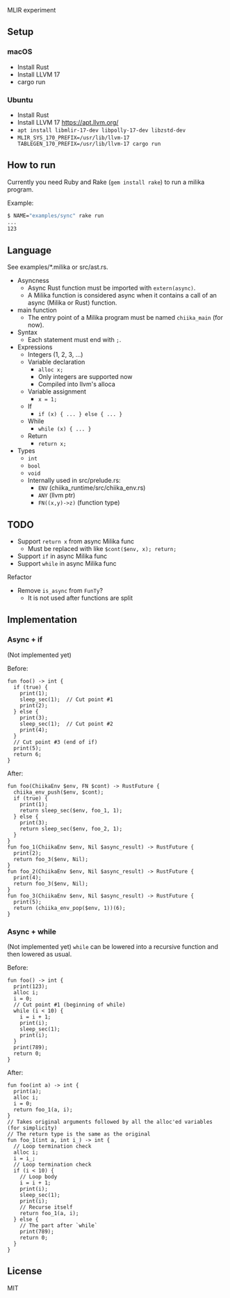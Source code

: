MLIR experiment

## Setup

### macOS

- Install Rust
- Install LLVM 17
- cargo run

### Ubuntu

- Install Rust
- Install LLVM 17 https://apt.llvm.org/
- `apt install libmlir-17-dev libpolly-17-dev libzstd-dev`
- `MLIR_SYS_170_PREFIX=/usr/lib/llvm-17 TABLEGEN_170_PREFIX=/usr/lib/llvm-17 cargo run`

## How to run

Currently you need Ruby and Rake (`gem install rake`) to run a milika program.

Example:

```sh
$ NAME="examples/sync" rake run
...
123
```

## Language

See examples/\*.milika or src/ast.rs.

- Asyncness
  - Async Rust function must be imported with `extern(async)`.
  - A Milika function is considered async when it contains a call of an async (Milika or Rust) function.
- main function
  - The entry point of a Milika program must be named `chiika_main` (for now).
- Syntax
  - Each statement must end with `;`.
- Expressions
  - Integers (1, 2, 3, ...)
  - Variable declaration
    - `alloc x;`
    - Only integers are supported now
    - Compiled into llvm's alloca
  - Variable assignment
    - `x = 1;`
  - If
    - `if (x) { ... } else { ... }`
  - While
    - `while (x) { ... }`
  - Return
    - `return x;`
- Types
  - `int`
  - `bool`
  - `void`
  - Internally used in src/prelude.rs:
    - `ENV` (chiika_runtime/src/chiika_env.rs)
    - `ANY` (llvm ptr)
    - `FN((x,y)->z)` (function type)

## TODO

- Support `return x` from async Milika func
  - Must be replaced with like `$cont($env, x); return;`
- Support `if` in async Milika func
- Support `while` in async Milika func

Refactor

- Remove `is_async` from `FunTy`?
  - It is not used after functions are split

## Implementation

### Async + if

(Not implemented yet)

Before:

```
fun foo() -> int {
  if (true) {
    print(1);
    sleep_sec(1);  // Cut point #1
    print(2);
  } else {
    print(3);
    sleep_sec(1);  // Cut point #2
    print(4);
  }
  // Cut point #3 (end of if)
  print(5);
  return 6;
}
```

After:

```
fun foo(ChiikaEnv $env, FN $cont) -> RustFuture {
  chiika_env_push($env, $cont);
  if (true) {
    print(1);
    return sleep_sec($env, foo_1, 1);
  } else {
    print(3);
    return sleep_sec($env, foo_2, 1);
  }
}
fun foo_1(ChiikaEnv $env, Nil $async_result) -> RustFuture {
  print(2);
  return foo_3($env, Nil);
}
fun foo_2(ChiikaEnv $env, Nil $async_result) -> RustFuture {
  print(4);
  return foo_3($env, Nil);
}
fun foo_3(ChiikaEnv $env, Nil $async_result) -> RustFuture {
  print(5);
  return (chiika_env_pop($env, 1))(6);
}

```

### Async + while

(Not implemented yet) `while` can be lowered into a recursive function and then
lowered as usual.

Before:

```
fun foo() -> int {
  print(123);
  alloc i;
  i = 0;
  // Cut point #1 (beginning of while)
  while (i < 10) {
    i = i + 1;
    print(i);
    sleep_sec(1);
    print(i);
  }
  print(789);
  return 0;
}
```

After:

```
fun foo(int a) -> int {
  print(a);
  alloc i;
  i = 0;
  return foo_1(a, i);
}
// Takes original arguments followed by all the alloc'ed variables (for simplicity)
// The return type is the same as the original
fun foo_1(int a, int i_) -> int {
  // Loop termination check
  alloc i;
  i = i_;
  // Loop termination check
  if (i < 10) {
    // Loop body
    i = i + 1;
    print(i);
    sleep_sec(1);
    print(i);
    // Recurse itself
    return foo_1(a, i);
  } else {
    // The part after `while`
    print(789);
    return 0;
  }
}
```

## License

MIT

